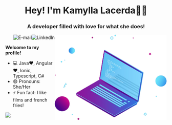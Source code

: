 <h1 align="center">Hey! I'm Kamylla Lacerda👋😄</h1>
<h3 align="center">A developer filled with love for what she does!</h3>

<img align="right" src="https://raw.githubusercontent.com/KamyllaLacerda/KamyllaLacerda/main/img/computer.png" width="350"/>

<a href="https://www.linkedin.com/in/kamylla-lacerda/">
<img align="right" alt="LinkedIn" src="https://img.shields.io/badge/-Kamylla%20Lacerda-blue"/>
</a>

<a href="mailto:kamyllarlacerda@gmail.com">
<img align="right" alt="E-mail" src="https://img.shields.io/badge/-Contact%20me-purple"/>
</a>

<br/>

<strong>Welcome to my profile!</strong>
- 💻 Java❤️, Angular❤️, Ionic, Typescript, C#
- 😄 Pronouns: She/Her
- ⚡ Fun fact: I like films and french fries!

 <div>
  <a href="https://github.com/Kamylla-Lacerda">
  <!-- <img height="140px" width"50%" src="https://github-readme-stats.vercel.app/api?username=KamyllaLacerda&show_icons=true&theme=dark&include_all_commits=true&count_private=true"/> -->
 <img height="140px" width"50%" src="https://github-readme-stats.vercel.app/api/top-langs/?username=Kamylla-Lacerda&layout=compact&langs_count=7&theme=dark"/>
</div>
